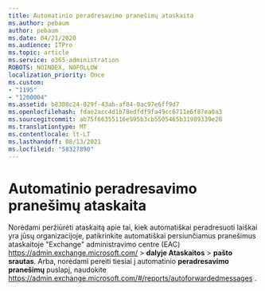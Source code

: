 ```yaml
---
title: Automatinio peradresavimo pranešimų ataskaita
ms.author: pebaum
author: pebaum
ms.date: 04/21/2020
ms.audience: ITPro
ms.topic: article
ms.service: o365-administration
ROBOTS: NOINDEX, NOFOLLOW
localization_priority: Once
ms.custom:
- "1195"
- "1200004"
ms.assetid: b8308c24-029f-43ab-af84-0ac97e6ff9d7
ms.openlocfilehash: fdae2acc4d1b78edfdf9fa49cc6711e6f87ea0a3
ms.sourcegitcommit: ab75f66355116e995b3cb5505465b31989339e28
ms.translationtype: MT
ms.contentlocale: lt-LT
ms.lasthandoff: 08/13/2021
ms.locfileid: "58327890"
---
```

# <a name="auto-forwarded-messages-report"></a>Automatinio peradresavimo pranešimų ataskaita

Norėdami peržiūrėti ataskaitą apie tai, kiek automatiškai peradresuoti [](https://docs.microsoft.com/exchange/monitoring/mail-flow-reports/mfr-auto-forwarded-messages-report) laiškai yra jūsų organizacijoje, patikrinkite automatiškai persiunčiamus pranešimus ataskaitoje "Exchange" administravimo centre (EAC) <https://admin.exchange.microsoft.com/> \> **dalyje Ataskaitos** \> **pašto srautas**. Arba, norėdami pereiti tiesiai į automatinio **peradresavimo pranešimų** puslapį, naudokite <https://admin.exchange.microsoft.com/#/reports/autoforwardedmessages> .
  